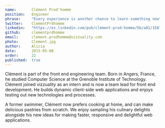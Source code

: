 ```yaml
---
name:       Clément Prod'homme 
position:   Engineer
phrase:     "Every experience is another chance to learn something new"
twitter:    ClementPrdhomme
linkedin:   "https://es.linkedin.com/pub/clément-prod-homme/5b/a81/158"
github:		clementprdhomme
email:      clement.prodhomme@vizzuality.com
photo:      Clement.jpg
author:     Alicia
date:       2015-05-08
order: 		22
published:  true
---
```


Clément is part of the front end engineering team. Born in Angers, France, he studied Computer Science at the Grenoble Institute of Technology. Clément joined vizzuality as an intern and is now a team lead for front end development. He builds dynamic client-side web applications and enjoys testing out new technologies and processes.

A former swimmer, Clément now prefers cooking at home, and can make delicious pastries from scratch. We enjoy sampling his culinary delights alongside his new ideas for making faster, responsive and delightful web applications. 
